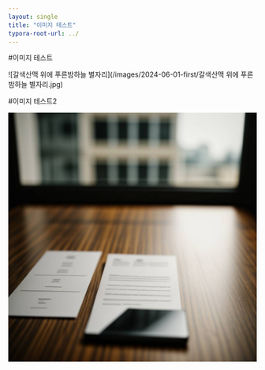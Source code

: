 ```yaml
---
layout: single
title: "이미지 테스트"
typora-root-url: ../
---
```


#이미지 테스트

![갈색산맥 위에 푸른밤하늘 별자리](/images/2024-06-01-first/갈색산맥 위에 푸른밤하늘 별자리.jpg)



#이미지 테스트2

![content_bg02](/images/2024-06-01-first/content_bg02.png)
